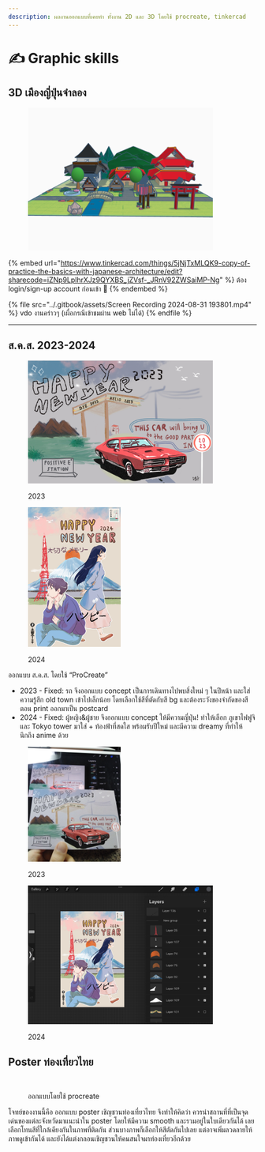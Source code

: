 ```yaml
---
description: ผลงานออกแบบที่เคยทำ ทั้งงาน 2D และ 3D โดยใช้ procreate, tinkercad
---
```


# ✍️ Graphic skills

## 3D เมืองญี่ปุ่นจำลอง

<figure><img src="../.gitbook/assets/IMG_8943.png" alt="" width="375"><figcaption></figcaption></figure>

{% embed url="https://www.tinkercad.com/things/5jNjTxMLQK9-copy-of-practice-the-basics-with-japanese-architecture/edit?sharecode=iZNp9LplhrXJz9QYXBS_jZVsf-_JRnV92ZWSaiMP-Ng" %}
ต้อง login/sign-up account ก่อนเข้า 🙏
{% endembed %}

{% file src="../.gitbook/assets/Screen Recording 2024-08-31 193801.mp4" %}
vdo งานคร่าวๆ (เผื่อกรณีเข้าชมผ่าน web ไม่ได้)
{% endfile %}

***

## ส.ค.ส. 2023-2024

<div>

<figure><img src="../.gitbook/assets/IMG_3672.png" alt="" width="375"><figcaption><p>2023</p></figcaption></figure>

 

<figure><img src="../.gitbook/assets/IMG_3671.png" alt="" width="188"><figcaption><p>2024</p></figcaption></figure>

</div>

ออกแบบ ส.ค.ส. โดยใช้ “ProCreate”

* 2023 - Fixed: รถ จึงออกแบบ concept เป็นการเดินทางไปพบสิ่งใหม่ ๆ ในปีหน้า และใส่ความรู้สึก old town เข้าไปเล็กน้อย โดยเลือกใช้สีที่ตัดกับสี bg และต้องระวังของจำกัดของสี ตอน print ออกมาเป็น postcard
* 2024 - Fixed: ผู้หญิง&ผู้ชาย จึงออกแบบ concept ให้มีความญี่ปุ่น! ทำให้เลือก ภูเขาไฟฟูจิ และ Tokyo tower มาใส่ + ท้องฟ้าที่สดใส พร้อมรับปีใหม่ และมีความ dreamy ที่ทำให้นึกถึง anime ด้วย

<div>

<figure><img src="../.gitbook/assets/IMG_3675 (1).jpeg" alt="" width="188"><figcaption><p>2023</p></figcaption></figure>

 

<figure><img src="../.gitbook/assets/IMG_3674 (1).png" alt="" width="375"><figcaption><p>2024</p></figcaption></figure>

</div>

## Poster ท่องเที่ยวไทย

<figure><img src="../.gitbook/assets/IMG_3676.png" alt="" width="375"><figcaption><p>ออกแบบโดยใช้ procreate</p></figcaption></figure>

โจทย์ของงานนี้คือ ออกแบบ poster เชิญชวนท่องเที่ยวไทย จึงทำให้คิดว่า ควรนำสถานที่ที่เป็นจุดเด่นของแต่ละจังหวัดมาแนะนำใน poster โดยให้มีความ smooth และรวมอยู่ในใบเดียวกันได้ เลยเลือกโทนสีที่ใกล้เคียงกันในภาพที่ติดกัน ส่วนบางภาพก็เลือกให้สีตัดกันไปเลย แต่อาจเพิ่มลวดลายให้ภาพดูเข้ากันได้ และยังได้แต่งกลอนเชิญชวนให้คนสนใจมาท่องเที่ยวอีกด้วย
